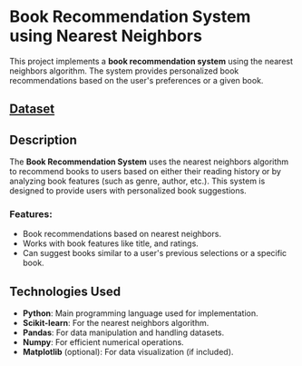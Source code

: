 # Book Recommendation System using Nearest Neighbors

This project implements a **book recommendation system** using the nearest neighbors algorithm. The system provides personalized book recommendations based on the user's preferences or a given book.

## [Dataset](https://www.kaggle.com/datasets/arashnic/book-recommendation-dataset)

## Description
The **Book Recommendation System** uses the nearest neighbors algorithm to recommend books to users based on either their reading history or by analyzing book features (such as genre, author, etc.). This system is designed to provide users with personalized book suggestions.

### Features:
- Book recommendations based on nearest neighbors.
- Works with book features like title, and ratings.
- Can suggest books similar to a user's previous selections or a specific book.

## Technologies Used
- **Python**: Main programming language used for implementation.
- **Scikit-learn**: For the nearest neighbors algorithm.
- **Pandas**: For data manipulation and handling datasets.
- **Numpy**: For efficient numerical operations.
- **Matplotlib** (optional): For data visualization (if included).
